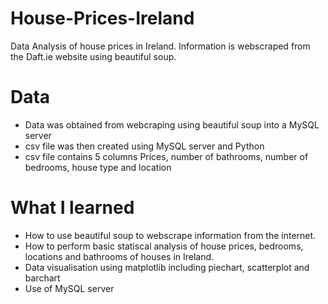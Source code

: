 # House-Prices-Ireland
Data Analysis of house prices in Ireland. Information is webscraped from the Daft.ie website using beautiful soup.

# Data
* Data was obtained from webcraping using beautiful soup into a MySQL server
* csv file was then created using MySQL server and Python
* csv file contains 5 columns Prices, number of bathrooms, number of bedrooms, house type and location

# What I learned
* How to use beautiful soup to webscrape information from the internet. 
* How to perform basic statiscal analysis of house prices, bedrooms, locations and bathrooms of houses in Ireland.
* Data visualisation using matplotlib including piechart, scatterplot and barchart
* Use of MySQL server

